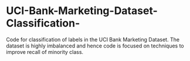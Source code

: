 # UCI-Bank-Marketing-Dataset-Classification-
Code for classification of labels in the UCI Bank Marketing Dataset. The dataset is highly imbalanced and hence code is focused on techniques to improve recall of minority class. 
